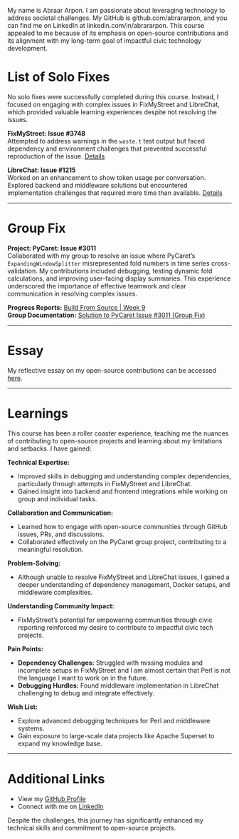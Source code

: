  My name is Abraar Arpon. I am passionate about leveraging technology to address societal challenges. My GitHub is github.com/abrararpon, and you can find me on LinkedIn at linkedin.com/in/abrararpon. This course appealed to me because of its emphasis on open-source contributions and its alignment with my long-term goal of impactful civic technology development.

# List of Solo Fixes

No solo fixes were successfully completed during this course. Instead, I focused on engaging with complex issues in FixMyStreet and LibreChat, which provided valuable learning experiences despite not resolving the issues.

**FixMyStreet: Issue #3748**  
Attempted to address warnings in the `waste.t` test output but faced dependency and environment challenges that prevented successful reproduction of the issue. [Details](https://github.com/bennColl-cs4387/os_abraar/blob/main/solo_fix/Issue%20%233748_fix_mystreet.md)

**LibreChat: Issue #1215**  
Worked on an enhancement to show token usage per conversation. Explored backend and middleware solutions but encountered implementation challenges that required more time than available. [Details](https://github.com/bennColl-cs4387/os_abraar/blob/main/solo_fix/issue1215.md)

---

# Group Fix

**Project: PyCaret: Issue #3011**  
Collaborated with my group to resolve an issue where PyCaret’s `ExpandingWindowSplitter` misrepresented fold numbers in time series cross-validation. My contributions included debugging, testing dynamic fold calculations, and improving user-facing display summaries. This experience underscored the importance of effective teamwork and clear communication in resolving complex issues.

**Progress Reports:** [Build From Source | Week 9](#)  
**Group Documentation:** [Solution to PyCaret Issue #3011 (Group Fix)](#)

---

# Essay

My reflective essay on my open-source contributions can be accessed [here](https://github.com/bennColl-cs4387/os_abraar/blob/main/assignment/essay_1.md).

---

# Learnings

This course has been a roller coaster experience, teaching me the nuances of contributing to open-source projects and learning about my limitations and setbacks. I have gained:

**Technical Expertise:**
- Improved skills in debugging and understanding complex dependencies, particularly through attempts in FixMyStreet and LibreChat.
- Gained insight into backend and frontend integrations while working on group and individual tasks.

**Collaboration and Communication:**
- Learned how to engage with open-source communities through GitHub issues, PRs, and discussions.
- Collaborated effectively on the PyCaret group project, contributing to a meaningful resolution.

**Problem-Solving:**
- Although unable to resolve FixMyStreet and LibreChat issues, I gained a deeper understanding of dependency management, Docker setups, and middleware complexities.

**Understanding Community Impact:**
- FixMyStreet’s potential for empowering communities through civic reporting reinforced my desire to contribute to impactful civic tech projects.

**Pain Points:**
- **Dependency Challenges:** Struggled with missing modules and incomplete setups in FixMyStreet and I am almost certain that Perl is not the language I want to work on in the future.
- **Debugging Hurdles:** Found middleware implementation in LibreChat challenging to debug and integrate effectively.

**Wish List:**
- Explore advanced debugging techniques for Perl and middleware systems.
- Gain exposure to large-scale data projects like Apache Superset to expand my knowledge base.

---

# Additional Links

- View my [GitHub Profile](https://github.com/bennColl-cs4387)
- Connect with me on [LinkedIn](https://www.linkedin.com/)

Despite the challenges, this journey has significantly enhanced my technical skills and commitment to open-source projects.
